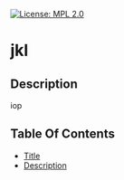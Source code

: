 [![License: MPL 2.0](https://img.shields.io/badge/License-MPL_2.0-brightgreen.svg)](https://opensource.org/licenses/MPL-2.0)
# jkl

## Description
iop

## Table Of Contents
- [Title](#title)
- [Description](#Description)
